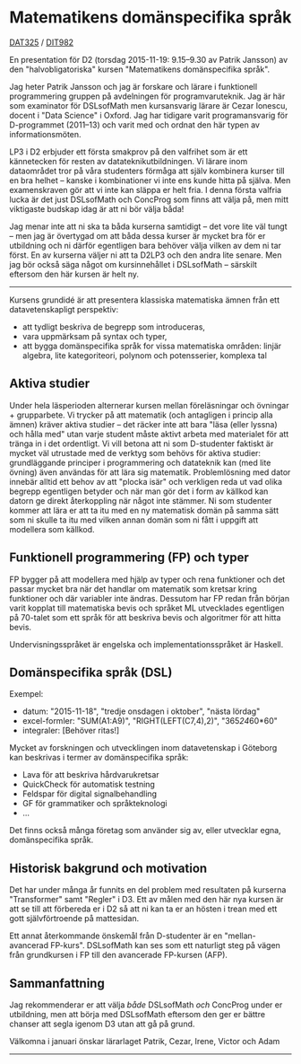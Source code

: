 # Matematikens domänspecifika språk
[DAT325](https://student.portal.chalmers.se/sv/chalmersstudier/programinformation/Sidor/SokProgramutbudet.aspx?course_id=24179&parsergrp=2) / [DIT982](http://kursplaner.gu.se/english/DIT982.pdf)

En presentation för D2 (torsdag 2015-11-19: 9.15–9.30 av Patrik
Jansson) av den "halvobligatoriska" kursen "Matematikens domänspecifika
språk".

Jag heter Patrik Jansson och jag är forskare och lärare i funktionell
programmering gruppen på avdelningen för programvaruteknik. Jag är här
som examinator för DSLsofMath men kursansvarig lärare är Cezar
Ionescu, docent i "Data Science" i Oxford. Jag har tidigare varit
programansvarig för D-programmet (2011–13) och varit med och ordnat
den här typen av informationsmöten.

LP3 i D2 erbjuder ett första smakprov på den valfrihet som är ett
kännetecken för resten av datateknikutbildningen. Vi lärare inom
dataområdet tror på våra studenters förmåga att själv kombinera kurser
till en bra helhet – kanske i kombinationer vi inte ens kunde hitta på
själva. Men examenskraven gör att vi inte kan släppa er helt fria. I
denna första valfria lucka är det just DSLsofMath och ConcProg som
finns att välja på, men mitt viktigaste budskap idag är att ni
bör välja båda!

Jag menar inte att ni ska ta båda kurserna samtidigt – det vore lite
väl tungt – men jag är övertygad om att båda dessa kurser är mycket
bra för er utbildning och ni därför egentligen bara behöver välja
vilken av dem ni tar först. En av kurserna väljer ni att ta D2LP3 och
den andra lite senare. Men jag bör också säga något om kursinnehållet
i DSLsofMath – särskilt eftersom den här kursen är helt ny.

----

Kursens grundidé är att presentera klassiska matematiska ämnen från
ett datavetenskapligt perspektiv:

* att tydligt beskriva de begrepp som introduceras,
* vara uppmärksam på syntax och typer,
* att bygga domänspecifika språk for vissa matematiska områden: linjär algebra, lite kategoriteori, polynom och potensserier, komplexa tal

## Aktiva studier

Under hela läsperioden alternerar kursen mellan föreläsningar och
övningar + grupparbete.  Vi trycker på att matematik (och antagligen i
princip alla ämnen) kräver aktiva studier – det räcker inte att bara
"läsa (eller lyssna) och hålla med" utan varje student måste aktivt
arbeta med materialet för att tränga in i det ordentligt. Vi vill
betona att ni som D-studenter faktiskt är mycket väl utrustade med de
verktyg som behövs för aktiva studier: grundläggande principer i
programmering och datateknik kan (med lite övning) även användas för
att lära sig matematik. Problemlösning med dator innebär alltid ett
behov av att "plocka isär" och verkligen reda ut vad olika begrepp
egentligen betyder och när man gör det i form av källkod kan datorn ge
direkt återkoppling när något inte stämmer. Ni som studenter kommer
att lära er att ta itu med en ny matematisk domän på samma sätt som ni
skulle ta itu med vilken annan domän som ni fått i uppgift att
modellera som källkod.

## Funktionell programmering (FP) och typer

FP bygger på att modellera med hjälp av typer och rena funktioner och
det passar mycket bra när det handlar om matematik som kretsar kring
funktioner och där variabler inte ändras. Dessutom har FP redan från
början varit kopplat till matematiska bevis och språket ML utvecklades
egentligen på 70-talet som ett språk för att beskriva bevis och
algoritmer för att hitta bevis.

Undervisningsspråket är engelska och implementationsspråket är Haskell.

## Domänspecifika språk (DSL)

Exempel:
* datum: "2015-11-18", "tredje onsdagen i oktober", "nästa lördag"
* excel-formler: "SUM(A1:A9)", "RIGHT(LEFT(C7,4),2)", "365*24*60*60"
* integraler: [Behöver ritas!]

Mycket av forskningen och utvecklingen inom datavetenskap i Göteborg
kan beskrivas i termer av domänspecifika språk:

* Lava för att beskriva hårdvarukretsar
* QuickCheck för automatisk testning
* Feldspar för digital signalbehandling
* GF för grammatiker och språkteknologi
* ...

Det finns också många företag som använder sig av, eller utvecklar
egna, domänspecifika språk.

## Historisk bakgrund och motivation

Det har under många år funnits en del problem med resultaten på
kurserna "Transformer" samt "Regler" i D3. Ett av målen med den här
nya kursen är att se till att förbereda er i D2 så att ni kan ta er an
hösten i trean med ett gott självförtroende på mattesidan.

Ett annat återkommande önskemål från D-studenter är en
"mellan-avancerad FP-kurs". DSLsofMath kan ses som ett naturligt steg
på vägen från grundkursen i FP till den avancerade FP-kursen (AFP).

## Sammanfattning

Jag rekommenderar er att välja *både* DSLsofMath *och* ConcProg under
er utbildning, men att börja med DSLsofMath eftersom den ger er bättre
chanser att segla igenom D3 utan att gå på grund.

Välkomna i januari önskar lärarlaget
  Patrik, Cezar, Irene, Victor och Adam

----------------
